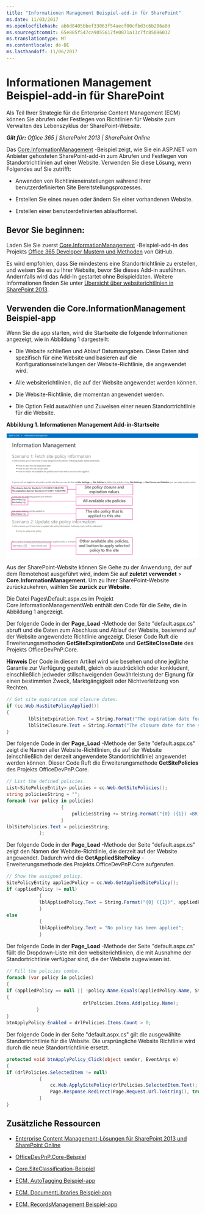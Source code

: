 ```yaml
---
title: "Informationen Management Beispiel-add-in für SharePoint"
ms.date: 11/03/2017
ms.openlocfilehash: ab6d8405bbef33063f54aecf00cfbd3c6b206a0d
ms.sourcegitcommit: 65e885f547ca9055617fe0871a13c7fc85086032
ms.translationtype: MT
ms.contentlocale: de-DE
ms.lasthandoff: 11/06/2017
---
```

# <a name="information-management-sample-add-in-for-sharepoint"></a>Informationen Management Beispiel-add-in für SharePoint
Als Teil Ihrer Strategie für die Enterprise Content Management (ECM) können Sie abrufen oder Festlegen von Richtlinien für Website zum Verwalten des Lebenszyklus der SharePoint-Website.
    
_**Gilt für:** Office 365 | SharePoint 2013 | SharePoint Online_

Das [Core.InformationManagement](https://github.com/SharePoint/PnP/tree/master/Samples/Core.InformationManagement) -Beispiel zeigt, wie Sie ein ASP.NET vom Anbieter gehosteten SharePoint-add-in zum Abrufen und Festlegen von Standortrichtlinien auf einer Website. Verwenden Sie diese Lösung, wenn Folgendes auf Sie zutrifft:

- Anwenden von Richtlinieneinstellungen während Ihrer benutzerdefinierten Site Bereitstellungsprozesses. 
    
- Erstellen Sie eines neuen oder ändern Sie einer vorhandenen Website.
    
- Erstellen einer benutzerdefinierten ablaufformel. 
    
## <a name="before-you-begin"></a>Bevor Sie beginnen:
<a name="sectionSection0"> </a>

Laden Sie Sie zuerst [Core.InformationManagement](https://github.com/SharePoint/PnP/tree/master/Samples/Core.InformationManagement) -Beispiel-add-in des Projekts [Office 365 Developer Mustern und Methoden](https://github.com/SharePoint/PnP/tree/dev) von GitHub.

Es wird empfohlen, dass Sie mindestens eine Standortrichtlinie zu erstellen, und weisen Sie es zu Ihrer Website, bevor Sie dieses Add-in ausführen. Andernfalls wird das Add-In gestartet ohne Beispieldaten. Weitere Informationen finden Sie unter [Übersicht über websiterichtlinien in SharePoint 2013](http://technet.microsoft.com/en-US/library/jj219569%28v=office.15%29.aspx).

## <a name="using-the-coreinformationmanagement-sample-app"></a>Verwenden die Core.InformationManagement Beispiel-app
<a name="sectionSection1"> </a>

Wenn Sie die app starten, wird die Startseite die folgende Informationen angezeigt, wie in Abbildung 1 dargestellt:

- Die Website schließen und Ablauf Datumsangaben. Diese Daten sind spezifisch für eine Website und basieren auf die Konfigurationseinstellungen der Website-Richtlinie, die angewendet wird.
    
- Alle websiterichtlinien, die auf der Website angewendet werden können.
    
- Die Website-Richtlinie, die momentan angewendet werden.
    
- Die Option Feld auswählen und Zuweisen einer neuen Standortrichtlinie für die Website.

**Abbildung 1. Informationen Management Add-in-Startseite**

![Screenshot der Startseite-Add-in mit Website-Richtlinie zum Abschluss und Ablauf Werte, verfügbar und angewendeten Standortrichtlinien und andere Richtlinien hervorgehobenen anwenden.](media/8c5f39f7-700d-4300-bcc4-9ed9edf0e155.png)

Aus der SharePoint-Website können Sie Gehe zu der Anwendung, der auf dem Remotehost ausgeführt wird, indem Sie auf **zuletzt verwendet** > **Core.InformationManagement**. Um zu Ihrer SharePoint-Website zurückzukehren, wählen Sie **zurück zur Website**.

Die Datei Pages\Default.aspx.cs im Projekt Core.InformationManagementWeb enthält den Code für die Seite, die in Abbildung 1 angezeigt. 

Der folgende Code in der **Page_Load** -Methode der Seite "default.aspx.cs" abruft und die Daten zum Abschluss und Ablauf der Website, basierend auf der Website angewendete Richtlinie angezeigt. Dieser Code Ruft die Erweiterungsmethoden **GetSiteExpirationDate** und **GetSiteCloseDate** des Projekts OfficeDevPnP.Core.
    
**Hinweis** Der Code in diesem Artikel wird wie besehen und ohne jegliche Garantie zur Verfügung gestellt, gleich ob ausdrücklich oder konkludent, einschließlich jedweder stillschweigenden Gewährleistung der Eignung für einen bestimmten Zweck, Marktgängigkeit oder Nichtverletzung von Rechten.

```C#
// Get site expiration and closure dates.
if (cc.Web.HasSitePolicyApplied())
{
        lblSiteExpiration.Text = String.Format("The expiration date for the site is {0}", cc.Web.GetSiteExpirationDate());
        lblSiteClosure.Text = String.Format("The closure date for the site is {0}", cc.Web.GetSiteCloseDate());
}

```

Der folgende Code in der **Page_Load** -Methode der Seite "default.aspx.cs" zeigt die Namen aller Website-Richtlinien, die auf der Website (einschließlich der derzeit angewendete Standortrichtlinie) angewendet werden können. Dieser Code Ruft die Erweiterungsmethode **GetSitePolicies** des Projekts OfficeDevPnP.Core.

```C#
// List the defined policies.
List<SitePolicyEntity> policies = cc.Web.GetSitePolicies();
string policiesString = "";
foreach (var policy in policies)
                    {
                        policiesString += String.Format("{0} ({1}) <BR />", policy.Name, policy.Description);
                    }
lblSitePolicies.Text = policiesString;
            };

```

Der folgende Code in der **Page_Load** -Methode der Seite "default.aspx.cs" zeigt den Namen der Website-Richtlinie, die derzeit auf der Website angewendet. Dadurch wird die **GetAppliedSitePolicy** -Erweiterungsmethode des Projekts OfficeDevPnP.Core aufgerufen.

```C#
// Show the assigned policy.
SitePolicyEntity appliedPolicy = cc.Web.GetAppliedSitePolicy();
if (appliedPolicy != null)
            {
            lblAppliedPolicy.Text = String.Format("{0} ({1})", appliedPolicy.Name, appliedPolicy.Description);
            }
else
            {
            lblAppliedPolicy.Text = "No policy has been applied";
            }

```

Der folgende Code in der **Page_Load** -Methode der Seite "default.aspx.cs" füllt die Dropdown-Liste mit den websiterichtlinien, die mit Ausnahme der Standortrichtlinie verfügbar sind, die der Website zugewiesen ist.

```C#
// Fill the policies combo.
foreach (var policy in policies)
{
if (appliedPolicy == null || !policy.Name.Equals(appliedPolicy.Name, StringComparison.InvariantCultureIgnoreCase))
{
                            drlPolicies.Items.Add(policy.Name);
           }
}
btnApplyPolicy.Enabled = drlPolicies.Items.Count > 0;

```

Der folgende Code in der Seite "default.aspx.cs" gilt die ausgewählte Standortrichtlinie für die Website. Die ursprüngliche Website Richtlinie wird durch die neue Standortrichtlinie ersetzt. 

```C#
protected void btnApplyPolicy_Click(object sender, EventArgs e)
{
if (drlPolicies.SelectedItem != null)
            {
                cc.Web.ApplySitePolicy(drlPolicies.SelectedItem.Text);
                Page.Response.Redirect(Page.Request.Url.ToString(), true);
            }
}

```

## <a name="additional-resources"></a>Zusätzliche Ressourcen
<a name="bk_addresources"> </a>

-  [Enterprise Content Management-Lösungen für SharePoint 2013 und SharePoint Online](Enterprise-Content-Management-solutions-for-SharePoint-2013-and-SharePoint-Online.md)
    
-  [OfficeDevPnP.Core-Beispiel](https://github.com/SharePoint/PnP-Sites-Core/tree/master/Core)
    
-  [Core.SiteClassification-Beispiel](https://github.com/SharePoint/PnP/tree/master/Samples/Core.SiteClassification)
    
-  [ECM. AutoTagging Beispiel-app](https://github.com/SharePoint/PnP/tree/master/Samples/ECM.AutoTagging)
    
-  [ECM. DocumentLibraries Beispiel-app](https://github.com/SharePoint/PnP/tree/master/Samples/ECM.DocumentLibraries)
    
-  [ECM. RecordsManagement Beispiel-app](https://github.com/SharePoint/PnP/tree/master/Samples/ECM.RecordsManagement)

